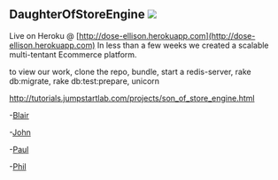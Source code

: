 ## DaughterOfStoreEngine <a href="https://codeclimate.com/github/philbattos/daughter_of_store_engine"><img src="https://codeclimate.com/github/philbattos/daughter_of_store_engine.png" /></a>

Live on Heroku @ [http://dose-ellison.herokuapp.com](http://dose-ellison.herokuapp.com)
In less than a few weeks we created a scalable multi-tentant Ecommerce platform. 

to view our work, clone the repo, bundle, start a redis-server, rake db:migrate, rake db:test:prepare, unicorn


http://tutorials.jumpstartlab.com/projects/son_of_store_engine.html

-[Blair](https://github.com/blairand)

-[John](https://github.com/jemaddux)

-[Paul](https://github.com/pnblackwell)

-[Phil](https://github.com/philbattos)
